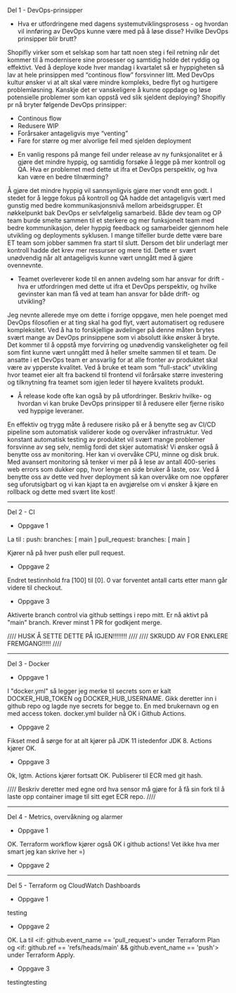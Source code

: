 Del 1 - DevOps-prinsipper

* Hva er utfordringene med dagens systemutviklingsprosess - og hvordan vil innføring av DevOps kunne være med på å løse disse? Hvilke DevOps prinsipper blir brutt?

Shopifly virker som et selskap som har tatt noen steg i feil retning når det kommer til å modernisere sine prosesser og samtidig holde det ryddig og effektivt. Ved å deploye kode hver mandag i kvartalet så er hyppigheten så lav at hele prinsippen med “continous flow” forsvinner litt. Med DevOps kultur ønsker vi at alt skal være mindre kompleks, bedre flyt og hurtigere problemløsning. Kanskje det er vanskeligere å kunne oppdage og løse potensielle problemer som kan oppstå ved slik sjeldent deploying? 
Shopifly pr nå bryter følgende DevOps prinsipper:
- Continous flow
- Redusere WIP
- Forårsaker antageligvis mye “venting” 
- Fare for større og mer alvorlige feil med sjelden deployment
 
 

* En vanlig respons på mange feil under release av ny funksjonalitet er å gjøre det mindre hyppig, og samtidig forsøke å legge på mer kontroll og QA. Hva er problemet med dette ut ifra et DevOps perspektiv, og hva kan være en bedre tilnærming?

Å gjøre det mindre hyppig vil sannsynligvis gjøre mer vondt enn godt. I stedet for å legge fokus på kontroll og QA hadde det antageligvis vært med gunstig med bedre kommunikasjonsnivå mellom arbeidsgrupper. Et nøkkelpunkt bak DevOps er selvfølgelig samarbeid. Både dev team og OP team burde smelte sammen til et sterkere og mer funksjonelt team med bedre kommunikasjon, deler hyppig feedback og samarbeider gjennom hele utvikling og deployments syklusen. I mange tilfeller burde dette være bare ET team som jobber sammen fra start til slutt. 
Dersom det blir underlagt mer kontroll hadde det krev mer ressurser og mere tid. Dette er svært unødvendig når alt antageligvis kunne vært unngått med å gjøre ovennevnte.
 
 
 
* Teamet overleverer kode til en annen avdelng som har ansvar for drift - hva er utfordringen med dette ut ifra et DevOps perspektiv, og hvilke gevinster kan man få ved at team han ansvar for både drift- og utvikling?

Jeg nevnte allerede mye om dette i forrige oppgave, men hele poenget med DevOps filosofien er at ting skal ha god flyt, vært automatisert og redusere kompleksitet. Ved å ha to forskjellige avdelinger på denne måten brytes svært mange av DevOps prinsippene som vi absolutt ikke ønsker å bryte. Det kommer til å oppstå mye forvirring og unødvendig vanskeligheter og feil som fint kunne vært unngått med å heller smelte sammen til et team. 
De ansatte i et DevOps team er ansvarlig for at alle fronter av produktet skal være av ypperste kvalitet. Ved å bruke et team som “full-stack” utvikling hvor teamet eier alt fra backend til frontend vil forårsake større investering og tilknytning fra teamet som igjen leder til høyere kvalitets produkt.
 
 
 
* Å release kode ofte kan også by på utfordringer. Beskriv hvilke- og hvordan vi kan bruke DevOps prinsipper til å redusere eller fjerne risiko ved hyppige leveraner.

En effektiv og trygg måte å redusere risiko på er å benytte seg av CI/CD pipeline som automatisk validerer kode og overvåker infrastruktur. Ved konstant automatisk testing av produktet vil svært mange problemer forsvinne av seg selv, nemlig fordi det skjer automatisk! 
Vi ønsker også å benytte oss av monitoring. Her kan vi overvåke CPU, minne og disk bruk. Med avansert monitoring så tenker vi mer på å lese av antall 400-series web errors som dukker opp, hvor lenge en side bruker å laste, osv. Ved å benytte oss av dette ved hver deployment så kan overvåke om noe oppfører seg uforutsigbart og vi kan kjapt ta en avgjørelse om vi ønsker å kjøre en rollback og dette med svært lite kost!


---------------------------------------------------------------------------------------------------------------------------------------------------------------------


Del 2 - CI

* Oppgave 1

La til :
  push:
    branches: [ main ]
  pull_request:
    branches: [ main ]

Kjører nå på hver push eller pull request.


* Oppgave 2

Endret testinnhold fra [100] til [0]. 
0 var forventet antall carts etter mann går videre til checkout.


* Oppgave 3

Aktiverte branch control via github settings i repo mitt. Er nå aktivt på "main" branch.
Krever minst 1 PR for godkjent merge.

//// HUSK Å SETTE DETTE PÅ IGJEN!!!!!!!! ////
//// SKRUDD AV FOR ENKLERE FREMGANG!!!!! ////


---------------------------------------------------------------------------------------------------------------------------------------------------------------------


Del 3 - Docker

* Oppgave 1

I "docker.yml" så legger jeg merke til secrets som er kalt DOCKER_HUB_TOKEN og DOCKER_HUB_USERNAME.
Gikk deretter inn i github repo og lagde nye secrets for begge to. En med brukernavn og en med access token.
docker.yml builder nå OK i Github Actions.


* Oppgave 2

Fikset med å sørge for at alt kjører på JDK 11 istedenfor JDK 8. Actions kjører OK.


* Oppgave 3

Ok, lgtm. Actions kjører fortsatt OK. Publiserer til ECR med git hash.

//// Beskriv deretter med egne ord hva sensor må gjøre for å få sin fork til å laste opp container image til sitt eget ECR repo. ////


---------------------------------------------------------------------------------------------------------------------------------------------------------------------


Del 4 - Metrics, overvåkning og alarmer

* Oppgave 1

OK. Terraform workflow kjører også OK i github actions! Vet ikke hva mer smart jeg kan skrive her =)



* Oppgave 2




---------------------------------------------------------------------------------------------------------------------------------------------------------------------


Del 5 - Terraform og CloudWatch Dashboards

* Oppgave 1

testing


* Oppgave 2

OK. La til <if: github.event_name == 'pull_request'> under Terraform Plan og <if: github.ref == 'refs/heads/main' && github.event_name == 'push'> under Terraform Apply.


* Oppgave 3

testingtesting